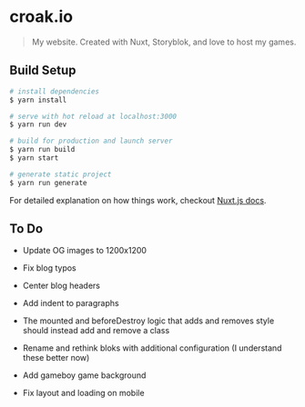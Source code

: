 # croak.io

> My website. Created with Nuxt, Storyblok, and love to host my games.

## Build Setup

``` bash
# install dependencies
$ yarn install

# serve with hot reload at localhost:3000
$ yarn run dev

# build for production and launch server
$ yarn run build
$ yarn start

# generate static project
$ yarn run generate
```

For detailed explanation on how things work, checkout [Nuxt.js docs](https://nuxtjs.org).

## To Do

* Update OG images to 1200x1200
* Fix blog typos
* Center blog headers
* Add indent to paragraphs

* The mounted and beforeDestroy logic that adds and removes style should instead add and remove a class
* Rename and rethink bloks with additional configuration (I understand these better now)
* Add gameboy game background
* Fix layout and loading on mobile